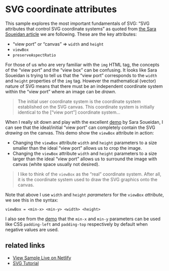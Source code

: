 # SVG coordinate attributes

This sample explores the most important fundamentals of SVG: “SVG attributes that control SVG coordinate systems” as quoted from [the Sara Soueidan article](https://www.sarasoueidan.com/blog/svg-coordinate-systems/) we are following. These are the key attributes:

* “view port” or “canvas” => `width` and `height`
* `viewBox`
* `preserveAspectRatio`

For those of us who are very familiar with the `img` HTML tag, the concepts of the “view port” and the “view box” can be confusing. It looks like Sara Soueidan is trying to tell us that the “view port” corresponds to the `width` and `height` properties of the `img` tag. However the mathematical (vector) nature of SVG means that there must be an independent coordinate system within the “view port” where an image can be _drawn_.

>The initial user coordinate system is the coordinate system established on the SVG canvas. This coordinate system is initially identical to the [“view port”] coordinate system…

When I really sit down and play with the excellent [demo](https://www.sarasoueidan.com/demos/interactive-svg-coordinate-system/) by Sara Soueidan, I can see that the ideal/initial “view port” can completely contain the SVG _drawing_ on the canvas. This demo show the `viewBox` attribute in action:

* Changing the `viewBox` attribute `width` and `height` parameters to a size smaller than the ideal “view port” allows us to crop the image.
* Changing the `viewBox` attribute `width` and `height` parameters to a size larger than the ideal “view port” allows us to surround the image with canvas (white space usually not desired).

>I like to think of the `viewBox` as the “real” coordinate system. After all, it is the coordinate system used to draw the SVG graphics onto the canvas.

Note that above I use `width` and `height` _parameters_ for the `viewBox` _attribute_, we see this in the syntax:

```plaintext
viewBox = <min-x> <min-y> <width> <height>
```

I also see from the [demo](https://www.sarasoueidan.com/demos/interactive-svg-coordinate-system/) that the `min-x` and `min-y` parameters can be used like CSS `padding-left` and `padding-top` respectively by default when negative values are used.

## related links

* [View Sample Live on Netlify](https://rasx-node-js.netlify.app/svg-coordinate-attributes/)
* [SVG Tutorial](https://www.w3schools.com/graphics/svg_intro.asp)